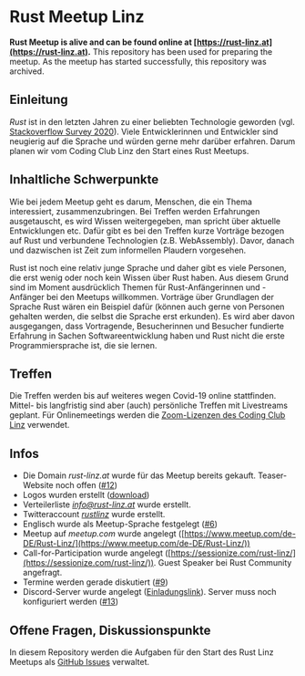 # Rust Meetup Linz

**Rust Meetup is alive and can be found online at [https://rust-linz.at](https://rust-linz.at).** This repository has been used for preparing the meetup. As the meetup has started successfully, this repository was archived.

## Einleitung

*Rust* ist in den letzten Jahren zu einer beliebten Technologie geworden (vgl. [Stackoverflow Survey 2020](https://insights.stackoverflow.com/survey/2020#technology-most-loved-dreaded-and-wanted-languages)). Viele Entwicklerinnen und Entwickler sind neugierig auf die Sprache und würden gerne mehr darüber erfahren. Darum planen wir vom Coding Club Linz den Start eines Rust Meetups.

## Inhaltliche Schwerpunkte

Wie bei jedem Meetup geht es darum, Menschen, die ein Thema interessiert, zusammenzubringen. Bei Treffen werden Erfahrungen ausgetauscht, es wird Wissen weitergegeben, man spricht über aktuelle Entwicklungen etc. Dafür gibt es bei den Treffen kurze Vorträge bezogen auf Rust und verbundene Technologien (z.B. WebAssembly). Davor, danach und dazwischen ist Zeit zum informellen Plaudern vorgesehen.

Rust ist noch eine relativ junge Sprache und daher gibt es viele Personen, die erst wenig oder noch kein Wissen über Rust haben. Aus diesem Grund sind im Moment ausdrücklich Themen für Rust-Anfängerinnen und -Anfänger bei den Meetups willkommen. Vorträge über Grundlagen der Sprache Rust wären ein Beispiel dafür (können auch gerne von Personen gehalten werden, die selbst die Sprache erst erkunden). Es wird aber davon ausgegangen, dass Vortragende, Besucherinnen und Besucher fundierte Erfahrung in Sachen Softwareentwicklung haben und Rust nicht die erste Programmiersprache ist, die sie lernen.

## Treffen

Die Treffen werden bis auf weiteres wegen Covid-19 online stattfinden. Mittel- bis langfristig sind aber (auch) persönliche Treffen mit Livestreams geplant. Für Onlinemeetings werden die [Zoom-Lizenzen des Coding Club Linz](https://github.com/coderdojo-linz/coderdojo-online/blob/master/Zoom.md) verwendet.

## Infos

* Die Domain *rust-linz.at* wurde für das Meetup bereits gekauft. Teaser-Website noch offen ([#12](https://github.com/coding-club-linz/rust-meetup-concept/issues/12))
* Logos wurden erstellt ([download](https://codingclublinz.sharepoint.com/:f:/g/Dokumente/EmhJ-7t6BsZGlyw9g8DQwyABXdCs6qf5kwzRk3sx_UkfCw?e=A7MxrU))
* Verteilerliste *info@rust-linz.at* wurde erstellt.
* Twitteraccount [*rustlinz*](https://twitter.com/rustlinz) wurde erstellt.
* Englisch wurde als Meetup-Sprache festgelegt ([#6](https://github.com/coding-club-linz/rust-meetup-concept/issues/6))
* Meetup auf *meetup.com* wurde angelegt ([https://www.meetup.com/de-DE/Rust-Linz/](https://www.meetup.com/de-DE/Rust-Linz/))
* Call-for-Participation wurde angelegt ([https://sessionize.com/rust-linz/](https://sessionize.com/rust-linz/)). Guest Speaker bei Rust Community angefragt.
* Termine werden gerade diskutiert ([#9](https://github.com/coding-club-linz/rust-meetup-concept/issues/9))
* Discord-Server wurde angelegt ([Einladungslink](https://discord.gg/T27Ms2f)). Server muss noch konfiguriert werden ([#13](https://github.com/coding-club-linz/rust-meetup-concept/issues/13))

## Offene Fragen, Diskussionspunkte

In diesem Repository werden die Aufgaben für den Start des Rust Linz Meetups als [GitHub Issues](https://github.com/coding-club-linz/rust-meetup-concept/issues) verwaltet.
